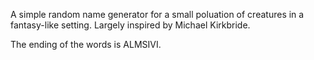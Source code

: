 A simple random name generator for a small poluation of creatures in a fantasy-like setting. Largely inspired by Michael Kirkbride.

The ending of the words is ALMSIVI.
